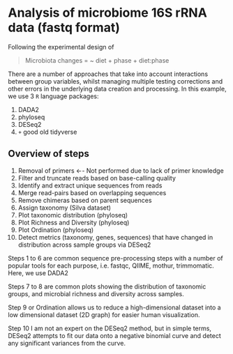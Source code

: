 # Analysis of microbiome 16S rRNA data (fastq format)

Following the experimental design of 

> Microbiota changes 		= ~ diet + phase + diet:phase

There are a number of approaches that take into account interactions between group variables, whilst managing multiple testing corrections and other errors in the underlying data creation and processing.
In this example, we use 3 `R` language packages:

1. DADA2
2. phyloseq
3. DESeq2
4. `+` good old tidyverse


## Overview of steps

1. Removal of primers ←- Not performed due to lack of primer knowledge
2. Filter and truncate reads based on base-calling quality
3. Identify and extract unique sequences from reads
4. Merge read-pairs based on overlapping sequences
5. Remove chimeras based on parent sequences
6. Assign taxonomy (Silva dataset)
7. Plot taxonomic distribution (phyloseq)
8. Plot Richness and Diversity (phyloseq)
9. Plot Ordination (phyloseq)
10. Detect metrics (taxonomy, genes, sequences) that have changed in distribution across sample groups via DESeq2

Steps 1 to 6 are common sequence pre-processing steps with a number of popular tools for each purpose, i.e. fastqc, QIIME, mothur, trimmomatic. Here, we use DADA2

Steps 7 to 8 are common plots showing the distribution of taxonomic groups, and microbial richness and diversity across samples.

Step 9 or Ordination allows us to reduce a high-dimensional dataset into a low dimensional dataset (2D graph) for easier human visualization. 

Step 10 I am not an expert on the DESeq2 method, but in simple terms, DESeq2 attempts to fit our data onto a negative binomial curve and detect any significant variances from the curve.
